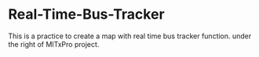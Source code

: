 # Real-Time-Bus-Tracker
This is a practice to create a map with real time bus tracker function.
under the right of MITxPro project. 
